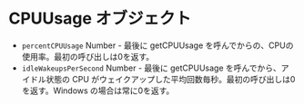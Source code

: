 # CPUUsage オブジェクト

* `percentCPUUsage` Number - 最後に getCPUUsage を呼んでからの、CPUの使用率。最初の呼び出しは0を返す。
* `idleWakeupsPerSecond` Number - 最後に getCPUUsage を呼んでから、アイドル状態の CPU がウェイクアップした平均回数毎秒。最初の呼び出しは0を返す。Windows の場合は常に0を返す。